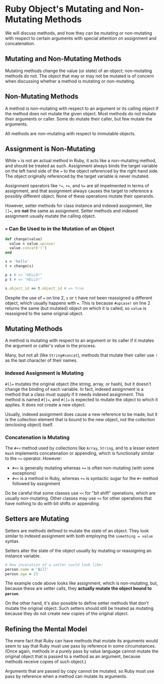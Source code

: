 # Ruby Object's Mutating and Non-Mutating Methods
We will discuss methods, and how they can be mutating or non-mutating with respect to certain arguments with special attention on assignment and concatenation.

## Mutating and Non-Mutating Methods
Mutating methods change the value (or state) of an object; non-mutating methods do not.
The object that may or may not be mutated is of concern when discussing whether a method is mutating or non-mutating.

## Non-Mutating Methods
A method is non-mutating with respect to an argument or its calling object if the method does not mutate the given object. Most methods do not mutate their arguments or caller. Some do mutate their caller, but few mutate the arguments.

All methods are non-mutating with respect to immutable objects.

## Assignment is Non-Mutating
While `=` is not an actual method in Ruby, it acts like a non-mutating method, and should be treated as such. Assignment always binds the target variable on the left hand side of the `=` to the object referenced by the right hand side. The object originally referenced by the target variable is never mutated.

Assignment operators like `*=`, `+=`, and `%=` are all impelmented in terms of assignment, and that assignment always causes the target to reference a possibly different object. None of these operations mutate their operands.

However, setter methods for class instance and indexed assignment, like `[]=`, are **not** the same as assignment. Setter methods and indexed assignment usually mutate the calling object.

### `=` Can Be Used to in the Mutation of an Object
```ruby
def change(value)
  value = value.upcase!
  value.concat('!')
end

s = 'hello'
t = change(s)

p s # => "HELLO!"
p t # => "HELLO!"

s.object_id == t.object_id # => true
```
Despite the use of `=` on line 2, `s` or `t` have not been reassigned a different object, which usually happens with `=`. This is because `#upcase!` on line 2 returns the same (but mutated) object on which it is called, so `value` is reassigned to the same original object.

## Mutating Methods
A method is mutating with respect to an argument or its caller if it mutates the argument or caller's value in the process.

Many, but not all (like `String#concat`), methods that mutate their caller use `!` as the last character of their names.

### Indexed Assignment is Mutating
`#[]=` mutates the original object (the string, array, or hash), but it doesn't change the binding of each variable. In fact, indexed assignment is a method that a class must supply if it needs indexed assignment. This method is named `#[]=`, and `#[]=` is expected to mutate the object to which it applies. It does not create a new object.

Usually, indexed assignment does cause a new reference to be made, but it is the collection element that is bound to the new object, not the collection (enclosing object) itself.

### Concatenation is Mutating
The `#<<` method used by collections like `Array`, `String`, and to a lesser extent `Hash` implements concatenation or appending, which is functionally similar to the `+=` operator. However:
- `#<<` is generally mutating whereas `+=` is often non-mutating (with some exceptions)
- `#<<` is a method in Ruby, whereas `+=` is syntactic sugar for the `#+` method followed by assignment

Do be careful that some classes use `<<` for "bit shift" operations, which are usually non-mutating. Other classes may use `<<` for other operations that have nothing to do with bit shifts or appending.

## Setters are Mutating
Setters are methods defined to mutate the state of an object. They look similar to indexed assignment with both employing the `something = value` syntax.

Setters alter the state of the object usually by mutating or reassigning an instance variable.

```ruby
# How invocation of a setter could look like:
person.name = 'Bill'
perosn.age = 23
```

The example code above looks like assignment, which is non-mutating, but, because these are setter calls, they **actually mutate the object bound to `person`**.

On the other hand, it's also possible to define setter methods that don't mutate the original object. Such setters should still be treated as mutating because they do not create new copies of the original object.

## Refining the Mental Model
The mere fact that Ruby can have methods that mutate its arguments would seem to say that Ruby must use pass by reference in some circumstances. (Once again, methods in a purely pass by value language cannot mutate the original object that is passed to a method as an argument, because methods receive copies of such object.)

Arguments that are passed by copy cannot be mutated, so Ruby must use pass by reference when a method can mutate its arguments.
